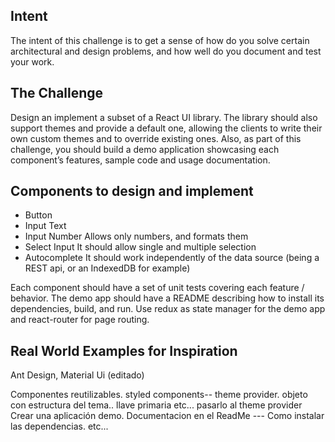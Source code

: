 ## Intent

The intent of this challenge is to get a sense of how do you solve certain architectural and design problems, and how well do you document and test your work.

## The Challenge

Design an implement a subset of a React UI library. The library should also support themes and provide a default one, allowing the clients to write their own custom themes and to override existing ones.
Also, as part of this challenge, you should build a demo application showcasing each component’s features, sample code and usage documentation.

## Components to design and implement

- Button
- Input Text
- Input Number Allows only numbers, and formats them
- Select Input
  It should allow single and multiple selection
- Autocomplete
  It should work independently of the data source (being a REST api, or an IndexedDB for example)

Each component should have a set of unit tests covering each feature / behavior.
The demo app should have a README describing how to install its dependencies, build, and run.
Use redux as state manager for the demo app and react-router for page routing.

## Real World Examples for Inspiration

Ant Design, Material Ui (editado)

Componentes reutilizables.
styled components-- theme provider.
objeto con estructura del tema.. llave primaria etc... pasarlo al theme provider
Crear una aplicación demo.
Documentacion en el ReadMe --- Como instalar las dependencias. etc...
